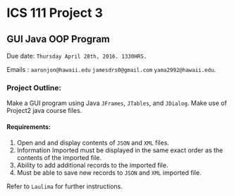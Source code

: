 # ICS 111 Project 3
## GUI Java OOP Program
Due date: `Thursday April 28th, 2016. 1330HRS.`

Emails : `aaronjon@hawaii.edu` `jamesdrs0@gmail.com` `yama2992@hawaii.edu`.

### Project Outline:
Make a GUI program using Java `JFrames`, `JTables`, and `JDialog`.
Make use of Project2 java course files.

#### Requirements:
1. Open and and display contents of `JSON` and `XML` files.
2. Information Imported must be displayed in the same exact order as the contents of the imported file.
3. Ability to add additional records to the imported file.
4. Must be able to save new records to `JSON` and `XML` imported file.

Refer to `Laulima` for further instructions.
